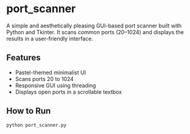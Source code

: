 # port_scanner

A simple and aesthetically pleasing GUI-based port scanner built with Python and Tkinter. It scans common ports (20–1024) and displays the results in a user-friendly interface.

## Features
- Pastel-themed minimalist UI
- Scans ports 20 to 1024
- Responsive GUI using threading
- Displays open ports in a scrollable textbox

## How to Run
```bash
python port_scanner.py
